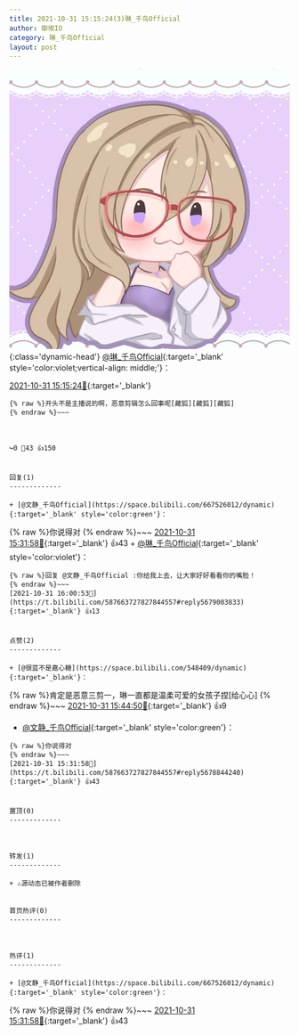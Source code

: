 ```yaml
---
title: 2021-10-31 15:15:24(3)琳_千鸟Official
author: 御坂IO
category: 琳_千鸟Official
layout: post
---
```


![img](/images/c0a88f85ebd0d056f37b114e0748e69556c8b488.jpg){:class='dynamic-head'}
[@琳_千鸟Official](https://space.bilibili.com/1620923329/dynamic){:target='_blank' style='color:violet;vertical-align: middle;'}：

[2021-10-31 15:15:24🔗](https://t.bilibili.com/587663727827844557){:target='_blank'}

~~~
{% raw %}开头不是主播说的啊，恶意剪辑怎么回事呢[藏狐][藏狐][藏狐]
{% endraw %}~~~



↪️0 💬43 👍150


回复(1)
-------------

+ [@文静_千鸟Official](https://space.bilibili.com/667526012/dynamic){:target='_blank' style='color:green'}：
~~~
{% raw %}你说得对
{% endraw %}~~~
[2021-10-31 15:31:58🔗](https://t.bilibili.com/587663727827844557#reply5678844240){:target='_blank'} 👍43
    + [@琳_千鸟Official](https://space.bilibili.com/1620923329/dynamic){:target='_blank' style='color:violet'}：
~~~
{% raw %}回复 @文静_千鸟Official :你给我上去，让大家好好看看你的嘴脸！
{% endraw %}~~~
[2021-10-31 16:00:53🔗](https://t.bilibili.com/587663727827844557#reply5679003833){:target='_blank'} 👍13


点赞(2)
-------------

+ [@很蓝不是嘉心糖](https://space.bilibili.com/548409/dynamic){:target='_blank'}：
~~~
{% raw %}肯定是恶意三剪一，琳一直都是温柔可爱的女孩子捏[给心心]
{% endraw %}~~~
[2021-10-31 15:44:50🔗](https://t.bilibili.com/587663727827844557#reply5678917434){:target='_blank'} 👍9
+ [@文静_千鸟Official](https://space.bilibili.com/667526012/dynamic){:target='_blank' style='color:green'}：
~~~
{% raw %}你说得对
{% endraw %}~~~
[2021-10-31 15:31:58🔗](https://t.bilibili.com/587663727827844557#reply5678844240){:target='_blank'} 👍43


置顶(0)
-------------



转发(1)
-------------

+ ⚠源动态已被作者删除


首页热评(0)
-------------



热评(1)
-------------

+ [@文静_千鸟Official](https://space.bilibili.com/667526012/dynamic){:target='_blank' style='color:green'}：
~~~
{% raw %}你说得对
{% endraw %}~~~
[2021-10-31 15:31:58🔗](https://t.bilibili.com/587663727827844557#reply5678844240){:target='_blank'} 👍43


